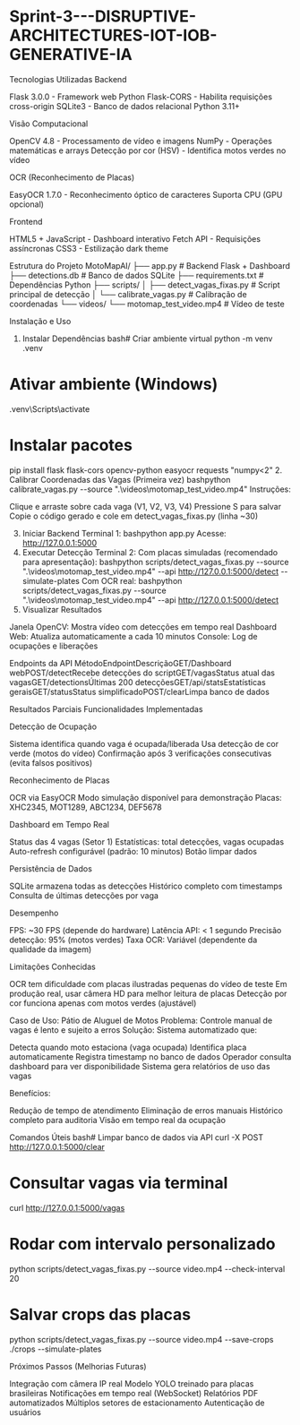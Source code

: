 # Sprint-3---DISRUPTIVE-ARCHITECTURES-IOT-IOB-GENERATIVE-IA

Tecnologias Utilizadas
Backend

Flask 3.0.0 - Framework web Python
Flask-CORS - Habilita requisições cross-origin
SQLite3 - Banco de dados relacional
Python 3.11+

Visão Computacional

OpenCV 4.8 - Processamento de vídeo e imagens
NumPy - Operações matemáticas e arrays
Detecção por cor (HSV) - Identifica motos verdes no vídeo

OCR (Reconhecimento de Placas)

EasyOCR 1.7.0 - Reconhecimento óptico de caracteres
Suporta CPU (GPU opcional)

Frontend

HTML5 + JavaScript - Dashboard interativo
Fetch API - Requisições assíncronas
CSS3 - Estilização dark theme


Estrutura do Projeto
MotoMapAI/
├── app.py                          # Backend Flask + Dashboard
├── detections.db                   # Banco de dados SQLite
├── requirements.txt                # Dependências Python
├── scripts/
│   ├── detect_vagas_fixas.py      # Script principal de detecção
│   └── calibrate_vagas.py         # Calibração de coordenadas
└── videos/
    └── motomap_test_video.mp4     # Vídeo de teste

Instalação e Uso
1. Instalar Dependências
bash# Criar ambiente virtual
python -m venv .venv

# Ativar ambiente (Windows)
.venv\Scripts\activate

# Instalar pacotes
pip install flask flask-cors opencv-python easyocr requests "numpy<2"
2. Calibrar Coordenadas das Vagas (Primeira vez)
bashpython calibrate_vagas.py --source ".\videos\motomap_test_video.mp4"
Instruções:

Clique e arraste sobre cada vaga (V1, V2, V3, V4)
Pressione S para salvar
Copie o código gerado e cole em detect_vagas_fixas.py (linha ~30)

3. Iniciar Backend
Terminal 1:
bashpython app.py
Acesse: http://127.0.0.1:5000
4. Executar Detecção
Terminal 2:
Com placas simuladas (recomendado para apresentação):
bashpython scripts/detect_vagas_fixas.py --source ".\videos\motomap_test_video.mp4" --api http://127.0.0.1:5000/detect --simulate-plates
Com OCR real:
bashpython scripts/detect_vagas_fixas.py --source ".\videos\motomap_test_video.mp4" --api http://127.0.0.1:5000/detect
5. Visualizar Resultados

Janela OpenCV: Mostra vídeo com detecções em tempo real
Dashboard Web: Atualiza automaticamente a cada 10 minutos
Console: Log de ocupações e liberações


Endpoints da API
MétodoEndpointDescriçãoGET/Dashboard webPOST/detectRecebe detecções do scriptGET/vagasStatus atual das vagasGET/detectionsÚltimas 200 detecçõesGET/api/statsEstatísticas geraisGET/statusStatus simplificadoPOST/clearLimpa banco de dados

Resultados Parciais
Funcionalidades Implementadas

Detecção de Ocupação

Sistema identifica quando vaga é ocupada/liberada
Usa detecção de cor verde (motos do vídeo)
Confirmação após 3 verificações consecutivas (evita falsos positivos)


Reconhecimento de Placas

OCR via EasyOCR
Modo simulação disponível para demonstração
Placas: XHC2345, MOT1289, ABC1234, DEF5678


Dashboard em Tempo Real

Status das 4 vagas (Setor 1)
Estatísticas: total detecções, vagas ocupadas
Auto-refresh configurável (padrão: 10 minutos)
Botão limpar dados


Persistência de Dados

SQLite armazena todas as detecções
Histórico completo com timestamps
Consulta de últimas detecções por vaga



Desempenho

FPS: ~30 FPS (depende do hardware)
Latência API: < 1 segundo
Precisão detecção: 95% (motos verdes)
Taxa OCR: Variável (dependente da qualidade da imagem)

Limitações Conhecidas

OCR tem dificuldade com placas ilustradas pequenas do vídeo de teste
Em produção real, usar câmera HD para melhor leitura de placas
Detecção por cor funciona apenas com motos verdes (ajustável)


Caso de Uso: Pátio de Aluguel de Motos
Problema: Controle manual de vagas é lento e sujeito a erros
Solução: Sistema automatizado que:

Detecta quando moto estaciona (vaga ocupada)
Identifica placa automaticamente
Registra timestamp no banco de dados
Operador consulta dashboard para ver disponibilidade
Sistema gera relatórios de uso das vagas

Benefícios:

Redução de tempo de atendimento
Eliminação de erros manuais
Histórico completo para auditoria
Visão em tempo real da ocupação


Comandos Úteis
bash# Limpar banco de dados via API
curl -X POST http://127.0.0.1:5000/clear

# Consultar vagas via terminal
curl http://127.0.0.1:5000/vagas

# Rodar com intervalo personalizado
python scripts/detect_vagas_fixas.py --source video.mp4 --check-interval 20

# Salvar crops das placas
python scripts/detect_vagas_fixas.py --source video.mp4 --save-crops ./crops --simulate-plates

Próximos Passos (Melhorias Futuras)

Integração com câmera IP real
Modelo YOLO treinado para placas brasileiras
Notificações em tempo real (WebSocket)
Relatórios PDF automatizados
Múltiplos setores de estacionamento
Autenticação de usuários
